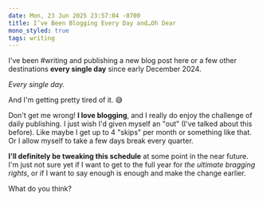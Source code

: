 ```yaml
---
date: Mon, 23 Jun 2025 23:57:04 -0700
title: I’ve Been Blogging Every Day and…Oh Dear
mono_styled: true
tags: writing
---
```


I've been #writing and publishing a new blog post here or a few other destinations **every single day** since early December 2024.

_Every single day._

And I'm getting pretty tired of it. 😅

Don't get me wrong! **I love blogging**, and I really do enjoy the challenge of daily publishing. I just wish I'd given myself an "out" (I've talked about this before). Like maybe I get up to 4 "skips" per month or something like that. Or I allow myself to take a few days break every quarter.

**I'll definitely be tweaking this schedule** at some point in the near future. I'm just not sure yet if I want to get to the full year for _the ultimate bragging rights_, or if I want to say enough is enough and make the change earlier.

What do you think?
